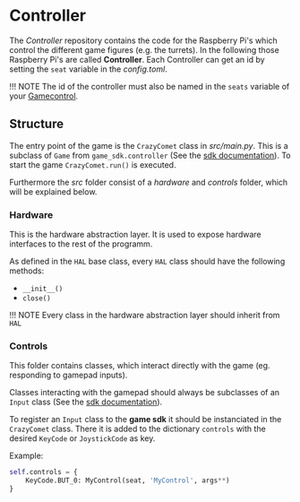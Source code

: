 # Controller

The *Controller* repository contains the code for the Raspberry Pi's which control the different game figures (e.g. the turrets). In the following those Raspberry Pi's are called **Controller**. Each Controller can get an id by setting the `seat` variable in the *config.toml*.

!!! NOTE
    The id of the controller must also be named in the `seats` variable of your [Gamecontrol](https://4d-game.github.io/Gamecontrol/).

## Structure

The entry point of the game is the `CrazyComet` class in *src/main.py*. This is a subclass of `Game` from `game_sdk.controller` (See the [sdk documentation](https://4d-game.github.io/sdk)). To start the game `CrazyComet.run()` is executed.

Furthermore the *src* folder consist of a *hardware* and *controls* folder, which will be explained below.

### Hardware

This is the hardware abstraction layer. It is used to expose hardware interfaces to the rest of the programm.

As defined in the `HAL` base class, every `HAL` class should have the following methods:

- `__init__()`
- `close()`

!!! NOTE
    Every class in the hardware abstraction layer should inherit from `HAL`

### Controls

This folder contains classes, which interact directly with the game (eg. responding to gamepad inputs).

Classes interacting with the gamepad should always be subclasses of an `Input` class (See the [sdk documentation](https://4d-game.github.io/sdk/controller-sdk/code-references/input/)).

To register an `Input` class to the **game sdk** it should be instanciated in the `CrazyComet` class. There it is added to the dictionary `controls` with the desired `KeyCode` or `JoystickCode` as key.

Example:

```python
self.controls = {
    KeyCode.BUT_0: MyControl(seat, 'MyControl', args**)
}
```

